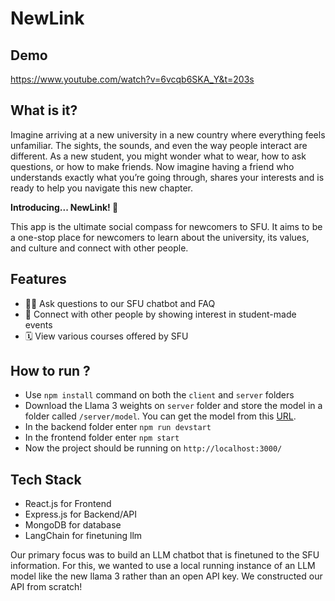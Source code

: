 # NewLink 

## Demo
https://www.youtube.com/watch?v=6vcqb6SKA_Y&t=203s

## What is it?

Imagine arriving at a new university in a new country where everything feels unfamiliar. The sights, the sounds, and even the way people interact are different. As a new student, you might wonder what to wear, how to ask questions, or how to make friends. Now imagine having a friend who understands exactly what you’re going through, shares your interests and is ready to help you navigate this new chapter. 

**Introducing... NewLink! 🎉**

This app is the ultimate social compass for newcomers to SFU. It aims to be a one-stop place for newcomers to learn about the university, its values, and culture and connect with other people.

## Features

- 🙋‍♂️ Ask questions to our SFU chatbot and FAQ
- 🤝 Connect with other people by showing interest in student-made events
- 🗓 View various courses offered by SFU
  
## How to run ?
- Use `npm install` command on both the `client` and `server` folders
- Download the Llama 3 weights on `server` folder and store the model in a folder called `/server/model`. You can get the model from this [URL](https://huggingface.co/QuantFactory/Meta-Llama-3-8B-Instruct-GGUF/blob/main/Meta-Llama-3-8B-Instruct.Q2_K.gguf).
- In the backend folder enter `npm run devstart`
- In the frontend folder enter `npm start`
- Now the project should be running on `http://localhost:3000/`
  
## Tech Stack

- React.js for Frontend
- Express.js for Backend/API
- MongoDB for database
- LangChain for finetuning llm

Our primary focus was to build an LLM chatbot that is finetuned to the SFU information. For this, we wanted to use a local running instance of an LLM model like the new llama 3 rather than an open API key. We constructed our API from scratch!
 

